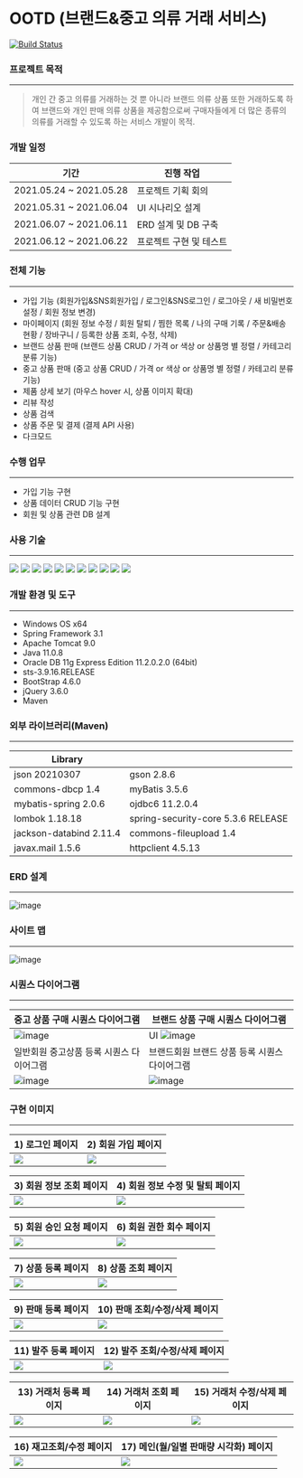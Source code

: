 # OOTD (브랜드&중고 의류 거래 서비스)

[![Build Status](https://travis-ci.org/joemccann/dillinger.svg?branch=master)](https://travis-ci.org/joemccann/dillinger)

### 프로젝트 목적
----
> 개인 간 중고 의류를 거래하는 것 뿐 아니라 브랜드 의류 상품 또한 거래하도록 하여 
브랜드와 개인 판매 의류 상품을 제공함으로써 구매자들에게 더 많은 종류의 의류를 거래할 수 있도록 하는 서비스 개발이 목적.


### 개발 일정
| 기간 | 진행 작업 |
| ------ | ------ |
| 2021.05.24 ~ 2021.05.28 | 프로젝트 기획 회의 |
| 2021.05.31 ~ 2021.06.04 | UI 시나리오 설계 |
| 2021.06.07 ~ 2021.06.11 | ERD 설계 및 DB 구축 |
| 2021.06.12 ~ 2021.06.22 | 프로젝트 구현 및 테스트 |


### 전체 기능
---------------------------------------
- 가입 기능 (회원가입&SNS회원가입 / 로그인&SNS로그인 / 로그아웃 / 새 비밀번호 설정 / 회원 정보 변경)
- 마이페이지 (회원 정보 수정 / 회원 탈퇴 / 찜한 목록 / 나의 구매 기록 / 주문&배송 현황 / 장바구니 / 등록한 상품 조회, 수정, 삭제)
- 브랜드 상품 판매 (브랜드 상품 CRUD / 가격 or 색상 or 상품명 별 정렬 / 카테고리 분류 기능)
- 중고 상품 판매 (중고 상품 CRUD / 가격 or 색상 or 상품명 별 정렬 / 카테고리 분류 기능)
- 제품 상세 보기 (마우스 hover 시, 상품 이미지 확대)
- 리뷰 작성
- 상품 검색
- 상품 주문 및 결제 (결제 API 사용)
- 다크모드 

### 수행 업무
-----
- 가입 기능 구현
- 상품 데이터 CRUD 기능 구현
- 회원 및 상품 관련 DB 설계

### 사용 기술
--------
<img src="https://img.shields.io/badge/JAVA-007396?style=for-the-badge&logo=java&logoColor=white"> <img src="https://img.shields.io/badge/Spring-6DB33F?style=for-the-badge&logo=Spring&logoColor=white"> <img src="https://img.shields.io/badge/oracle-F80000?style=for-the-badge&logo=oracle&logoColor=white"> <img src="https://img.shields.io/badge/javascript-F7DF1E?style=for-the-badge&logo=javascript&logoColor=black"> <img src="https://img.shields.io/badge/jquery-0769AD?style=for-the-badge&logo=jquery&logoColor=white"> <img src="https://img.shields.io/badge/html-E34F26?style=for-the-badge&logo=html5&logoColor=white"> <img src="https://img.shields.io/badge/css-1572B6?style=for-the-badge&logo=css3&logoColor=white"> <img src="https://img.shields.io/badge/bootstrap-7952B3?style=for-the-badge&logo=bootstrap&logoColor=white"> <img src="https://img.shields.io/badge/github-181717?style=for-the-badge&logo=github&logoColor=white"> <img src="https://img.shields.io/badge/apache tomcat-F8DC75?style=for-the-badge&logo=apachetomcat&logoColor=white">
<img src="https://img.shields.io/badge/apache maven-4FC08D?style=for-the-badge&logo=apachemaven&logoColor=white">

### 개발 환경 및 도구
----
- Windows OS x64
- Spring Framework 3.1
- Apache Tomcat 9.0
- Java 11.0.8
- Oracle DB 11g Express Edition 11.2.0.2.0 (64bit)
- sts-3.9.16.RELEASE
- BootStrap 4.6.0
- jQuery 3.6.0
- Maven

### 외부 라이브러리(Maven)
-----
| Library |  |
| ------ | ------ |
| json 20210307 | gson 2.8.6 |
| commons-dbcp 1.4 | myBatis 3.5.6 |
| mybatis-spring 2.0.6 | ojdbc6 11.2.0.4 |
| lombok 1.18.18 | spring-security-core 5.3.6 RELEASE |
| jackson-databind 2.11.4 | commons-fileupload 1.4 |
| javax.mail 1.5.6 | httpclient 4.5.13 |

### ERD 설계
-----
![image](https://user-images.githubusercontent.com/45419456/125296528-57d76980-e361-11eb-8706-13f40186d62e.png)


### 사이트 맵
-----
![image](https://user-images.githubusercontent.com/45419456/125296574-64f45880-e361-11eb-9b60-e2cea9c822ef.png)

### 시퀀스 다이어그램
-----
| 중고 상품 구매 시퀀스 다이어그램 | 브랜드 상품 구매 시퀀스 다이어그램 |
| ------ | ------ |
| ![image](https://user-images.githubusercontent.com/45419456/125301414-ef3ebb80-e365-11eb-9a30-f170b91395b5.png) | UI ![image](https://user-images.githubusercontent.com/45419456/125301461-f960ba00-e365-11eb-9fca-8ab61f8de000.png) |
| 일반회원 중고상품 등록 시퀀스 다이어그램 | 브랜드회원 브랜드 상품 등록 시퀀스 다이어그램 |
| ![image](https://user-images.githubusercontent.com/45419456/125301500-02518b80-e366-11eb-9bc5-719dcde07484.png) | ![image](https://user-images.githubusercontent.com/45419456/125301539-0aa9c680-e366-11eb-8bde-272c86846b45.png) |


### 구현 이미지
-----
| 1) 로그인 페이지             | 2) 회원 가입 페이지 |
| ------ | ------ |
| <img src="https://user-images.githubusercontent.com/45419456/117924188-4e655d00-b330-11eb-9823-85deb2a71c50.png"/> | <img src="https://user-images.githubusercontent.com/45419456/117924238-62a95a00-b330-11eb-9de2-0d8d0d93fec2.png"/>

| 3) 회원 정보 조회 페이지             | 4) 회원 정보 수정 및 탈퇴 페이지 |
| ------ | ------ |
| <img src="https://user-images.githubusercontent.com/45419456/117924725-1ca0c600-b331-11eb-81e6-0dd9c33f4a5e.png"/> | <img src="https://user-images.githubusercontent.com/45419456/117926616-00eaef00-b334-11eb-8deb-27dc50b7d212.png">

| 5) 회원 승인 요청 페이지             | 6) 회원 권한 회수 페이지 |
| ------ | ------ |
| <img src="https://user-images.githubusercontent.com/45419456/117927677-7f945c00-b335-11eb-8e8f-db39a61d4393.png"> | <img src="https://user-images.githubusercontent.com/45419456/117924919-7acda900-b331-11eb-8452-7d8b8f766a07.png">

| 7) 상품 등록 페이지             | 8) 상품 조회 페이지 |
| ------ | ------ |
| <img src="https://user-images.githubusercontent.com/45419456/117927966-e285f300-b335-11eb-824e-2af2af5cb022.png"> | <img src="https://user-images.githubusercontent.com/45419456/117928073-09442980-b336-11eb-891f-fb8bf4f04f3c.png">

| 9) 판매 등록 페이지             | 10) 판매 조회/수정/삭제 페이지 |
| ------ | ------ |
| <img src="https://user-images.githubusercontent.com/45419456/117928367-6e981a80-b336-11eb-9eb2-9b5e89acfdd4.png"> | <img src="https://user-images.githubusercontent.com/45419456/117929885-48737a00-b338-11eb-8691-11233bfd0188.png">

| 11) 발주 등록 페이지             | 12) 발주 조회/수정/삭제 페이지 |
| ------ | ------ |
| <img src="https://user-images.githubusercontent.com/45419456/117928586-bd45b480-b336-11eb-995f-6dd5bb9e8252.png"> | <img src="https://user-images.githubusercontent.com/45419456/117930073-85d80780-b338-11eb-8df6-4b85b88fa5e8.png">

| 13) 거래처 등록 페이지             | 14) 거래처 조회 페이지 |          15) 거래처 수정/삭제 페이지|
| ------ | ------ | ------ |
| <img src="https://user-images.githubusercontent.com/45419456/117928839-144b8980-b337-11eb-8731-2df649c60dc2.png"> | <img src="https://user-images.githubusercontent.com/45419456/117928920-31805800-b337-11eb-9fbe-0a49e67365e4.png"> | <img src="https://user-images.githubusercontent.com/45419456/117929499-de5ad500-b337-11eb-80a4-38438a0cb9b1.png">

| 16) 재고조회/수정 페이지             | 17) 메인(월/일별 판매량 시각화) 페이지 |
| ------ | ------ |
| <img src="https://user-images.githubusercontent.com/45419456/117929266-90de6800-b337-11eb-92e2-ce4df8ae55db.png"> | <img src="https://user-images.githubusercontent.com/45419456/117929376-b3708100-b337-11eb-9d09-fe2c7b83fad3.png">


[//]: # (These are reference links used in the body of this note and get stripped out when the markdown processor does its job. There is no need to format nicely because it shouldn't be seen. Thanks SO - http://stackoverflow.com/questions/4823468/store-comments-in-markdown-syntax)

   [dill]: <https://github.com/joemccann/dillinger>
   [git-repo-url]: <https://github.com/joemccann/dillinger.git>
   [john gruber]: <http://daringfireball.net>
   [df1]: <http://daringfireball.net/projects/markdown/>
   [markdown-it]: <https://github.com/markdown-it/markdown-it>
   [Ace Editor]: <http://ace.ajax.org>
   [node.js]: <http://nodejs.org>
   [Twitter Bootstrap]: <http://twitter.github.com/bootstrap/>
   [jQuery]: <http://jquery.com>
   [@tjholowaychuk]: <http://twitter.com/tjholowaychuk>
   [express]: <http://expressjs.com>
   [AngularJS]: <http://angularjs.org>
   [Gulp]: <http://gulpjs.com>

   [PlDb]: <https://github.com/joemccann/dillinger/tree/master/plugins/dropbox/README.md>
   [PlGh]: <https://github.com/joemccann/dillinger/tree/master/plugins/github/README.md>
   [PlGd]: <https://github.com/joemccann/dillinger/tree/master/plugins/googledrive/README.md>
   [PlOd]: <https://github.com/joemccann/dillinger/tree/master/plugins/onedrive/README.md>
   [PlMe]: <https://github.com/joemccann/dillinger/tree/master/plugins/medium/README.md>
   [PlGa]: <https://github.com/RahulHP/dillinger/blob/master/plugins/googleanalytics/README.md>
